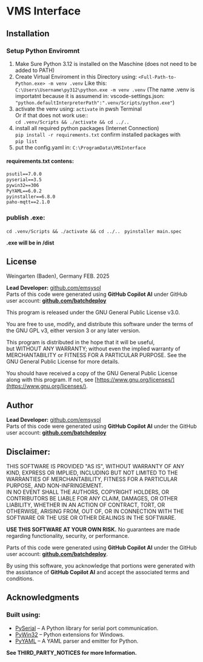 # VMS Interface


## Installation

### Setup Python Enviromnt

1.  Make Sure Python 3.12 is installed on the Maschine (does not need to be added to PATH)
2.  Create Virtual Enviroment in this Directory using:
	`<Full-Path-to-Python.exe> -m venv .venv`
    Like this:  
    `C:\Users\Username\py312\python.exe -m venv .venv`
    (The name .venv is importatnt because it is assumend in: vscode-settings.json: `"python.defaultInterpreterPath":".venv/Scripts/python.exe"`)
3.  activate the venv using:
	  `activate` in pwsh Terminal  
    Or if that does not work use::  
    `cd .venv/Scripts && ./activate && cd ../..`
4.  install all required python packages (Internet Connection)  
    `pip install -r requirements.txt`
    confirm installed packages with  
    `pip list`
5.  put the config.yaml in: `C:\ProgramData\VMSInterface`

#### requirements.txt contens:
```txt
psutil==7.0.0
pyserial==3.5
pywin32==306
PyYAML==6.0.2
pyinstaller==6.8.0
paho-mqtt==2.1.0
```


### publish .exe:

`cd .venv/Scripts && ./activate && cd ../.. ` 
`pyinstaller main.spec`

**.exe will be in /dist**

## License

Weingarten (Baden), Germany FEB. 2025

**Lead Developer:** [github.com/emsysol](https://github.com/emsysol)  
Parts of this code were generated using **GitHub Copilot AI** under GitHub 
user account: **[github.com/batchdeploy](https://github.com/batchdeploy)**

This program is released under the GNU General Public License v3.0.

You are free to use, modify, and distribute this software under the terms of  
the GNU GPL v3, either version 3 or any later version.

This program is distributed in the hope that it will be useful,  
but WITHOUT ANY WARRANTY; without even the implied warranty of  
MERCHANTABILITY or FITNESS FOR A PARTICULAR PURPOSE. See the  
GNU General Public License for more details.

You should have received a copy of the GNU General Public License  
along with this program. If not, see [https://www.gnu.org/licenses/](https://www.gnu.org/licenses/).

## Author

**Lead Developer:** [github.com/emsysol](https://github.com/emsysol)  
Parts of this code were generated using **GitHub Copilot AI** under the GitHub user account: **[github.com/batchdeploy](https://github.com/batchdeploy)**

## Disclaimer:

THIS SOFTWARE IS PROVIDED "AS IS", WITHOUT WARRANTY OF ANY KIND, EXPRESS OR IMPLIED, INCLUDING BUT NOT LIMITED TO THE WARRANTIES OF MERCHANTABILITY, FITNESS FOR A PARTICULAR PURPOSE, AND NON-INFRINGEMENT.  
IN NO EVENT SHALL THE AUTHORS, COPYRIGHT HOLDERS, OR CONTRIBUTORS BE LIABLE FOR ANY CLAIM, DAMAGES, OR OTHER LIABILITY, WHETHER IN AN ACTION OF CONTRACT, TORT, OR OTHERWISE, ARISING FROM, OUT OF, OR IN CONNECTION WITH THE SOFTWARE OR THE USE OR OTHER DEALINGS IN THE SOFTWARE.

**USE THIS SOFTWARE AT YOUR OWN RISK.** No guarantees are made regarding functionality, security, or performance.

Parts of this code were generated using **GitHub Copilot AI** under the GitHub user account: **[github.com/batchdeploy](https://github.com/batchdeploy)**.

By using this software, you acknowledge that portions were generated with the assistance of **GitHub Copilot AI** and accept the associated terms and conditions.

## Acknowledgments

### Built using:

- [PySerial](https://github.com/pyserial/pyserial) – A Python library for serial port communication.
- [PyWin32](https://github.com/mhammond/pywin32) – Python extensions for Windows.
- [PyYAML](https://github.com/yaml/pyyaml) – A YAML parser and emitter for Python.

**See THIRD_PARTY_NOTICES for more Information.**